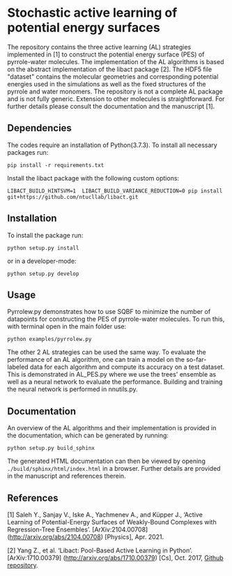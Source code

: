
# Stochastic active learning of potential energy surfaces

The repository contains the three active learning (AL) strategies implemented in [1] to construct the potential energy surface (PES) of pyrrole-water molecules. The implementation of the AL algorithms is based on the abstract implementation of the libact package [2]. The HDF5 file "dataset" contains the molecular geometries and corresponding potential energies used in the simulations as well as the fixed structures of the pyrrole and water monomers. The repository is not a complete AL package and is not fully generic. Extension to other molecules is straightforward. For further details please consult the documentation and the manuscript [1].

## Dependencies
The codes require an installation of Python(3.7.3). To install all necessary packages run:
```
pip install -r requirements.txt
```
Install the libact package with the following custom options:
```
LIBACT_BUILD_HINTSVM=1  LIBACT_BUILD_VARIANCE_REDUCTION=0 pip install git+https://github.com/ntucllab/libact.git
```

## Installation

To install the package run:
```
python setup.py install
```
or in a developer-mode:
```
python setup.py develop
```

## Usage

Pyrrolew.py demonstrates how to use SQBF to minimize the number of datapoints for constructing the PES of pyrrole-water molecules. To run this, with terminal open in the main folder use:
```
python examples/pyrrolew.py
```
The other 2 AL strategies can be used the same way. To evaluate the performance of an AL algorithm, one can train a model on the so-far-labeled data for each algorithm and compute its accuracy on a test dataset. This is demonstrated in AL_PES.py where we use the trees' ensemble as well as a neural network to evaluate the performance. Building and training the neural network is performed in nnutils.py.  
## Documentation

An overview of the AL algorithms and their implementation is provided in the documentation, which can be generated by running:
```
python setup.py build_sphinx
```
The generated HTML documentation can then be viewed by opening `./build/sphinx/html/index.html` in a browser. Further details are provided in the manuscript and references therein.
## References

[1] Saleh Y., Sanjay V., Iske A., Yachmenev A., and Küpper J., ‘Active Learning of Potential-Energy Surfaces of Weakly-Bound Complexes with Regression-Tree Ensembles’. [ArXiv:2104.00708] (http://arxiv.org/abs/2104.00708) [Physics], Apr. 2021.

[2] Yang Z., et al. ‘Libact: Pool-Based Active Learning in Python’. [ArXiv:1710.00379] (http://arxiv.org/abs/1710.00379) [Cs], Oct. 2017, [Github repository](https://github.com/ntucllab/libact).
